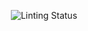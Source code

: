 <p align="center">
    <img src="https://github.com/nickarellano/ansible-execution-environments/actions/workflows/linter.yml/badge.svg?branch=main" alt="Linting Status">
</p>
